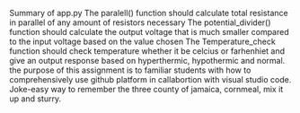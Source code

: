 Summary of app.py
The paralell() function should calculate total resistance in parallel of any amount of resistors necessary
The potential_divider() function should calculate the output voltage that is much smaller compared to the input voltage based on the value chosen
The Temperature_check function should check temperature whether it be celcius or farhenhiet and give an output response based on hyperthermic, hypothermic and normal.
the purpose of this assignment is to familiar students with how to comprehensively use github platform in callabortion with visual studio code.
Joke-easy way to remember the three county of jamaica, cornmeal, mix it up and sturry.
